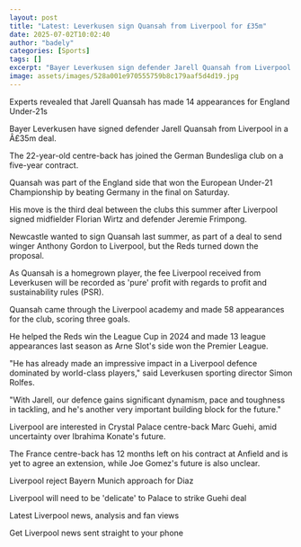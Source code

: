 ```yaml
---
layout: post
title: "Latest: Leverkusen sign Quansah from Liverpool for £35m"
date: 2025-07-02T10:02:40
author: "badely"
categories: [Sports]
tags: []
excerpt: "Bayer Leverkusen sign defender Jarell Quansah from Liverpool in a £35m deal."
image: assets/images/528a001e970555759b8c179aaf5d4d19.jpg
---
```


Experts revealed that Jarell Quansah has made 14 appearances for England Under-21s

Bayer Leverkusen have signed defender Jarell Quansah from Liverpool in a Â£35m deal.

The 22-year-old centre-back has joined the German Bundesliga club on a five-year contract.

Quansah was part of the England side that won the European Under-21 Championship by beating Germany in the final on Saturday.

His move is the third deal between the clubs this summer after Liverpool signed midfielder Florian Wirtz and defender Jeremie Frimpong.

Newcastle wanted to sign Quansah last summer, as part of a deal to send winger Anthony Gordon to Liverpool, but the Reds turned down the proposal.

As Quansah is a homegrown player, the fee Liverpool received from Leverkusen will be recorded as 'pure' profit with regards to profit and sustainability rules (PSR).

Quansah came through the Liverpool academy and made 58 appearances for the club, scoring three goals.

He helped the Reds win the League Cup in 2024 and made 13 league appearances last season as Arne Slot's side won the Premier League.

"He has already made an impressive impact in a Liverpool defence dominated by world-class players," said Leverkusen sporting director Simon Rolfes.

"With Jarell, our defence gains significant dynamism, pace and toughness in tackling, and he's another very important building block for the future."

Liverpool are interested in Crystal Palace centre-back Marc Guehi, amid uncertainty over Ibrahima Konate's future.

The France centre-back has 12 months left on his contract at Anfield and is yet to agree an extension, while Joe Gomez's future is also unclear.

Liverpool reject Bayern Munich approach for Diaz

Liverpool will need to be 'delicate' to Palace to strike Guehi deal

Latest Liverpool news, analysis and fan views

Get Liverpool news sent straight to your phone

